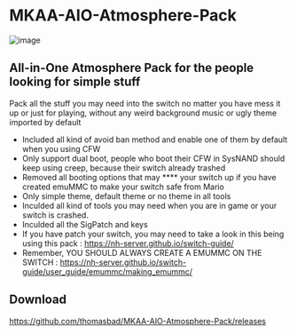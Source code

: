 # MKAA-AIO-Atmosphere-Pack

![image](https://github.com/thomasbad/MKAA-AIO-Atmosphere-Pack/assets/20796385/dad27e5a-c32a-4a3a-81b5-bd126dc7e124)

## All-in-One Atmosphere Pack for the people looking for simple stuff

Pack all the stuff you may need into the switch no matter you have mess it up or just for playing, without any weird background music or ugly theme imported by default

* Included all kind of avoid ban method and enable one of them by default when you using CFW
* Only support dual boot, people who boot their CFW in SysNAND should keep using creep, because their switch already trashed
* Removed all booting options that may **** your switch up if you have created emuMMC to make your switch safe from Mario
* Only simple theme, default theme or no theme in all tools
* Inculded all kind of tools you may need when you are in game or your switch is crashed.
* Inculded all the SigPatch and keys
* If you have patch your switch, you may need to take a look in this being using this pack : https://nh-server.github.io/switch-guide/
* Remember, YOU SHOULD ALWAYS CREATE A EMUMMC ON THE SWITCH : https://nh-server.github.io/switch-guide/user_guide/emummc/making_emummc/

## Download
   https://github.com/thomasbad/MKAA-AIO-Atmosphere-Pack/releases
